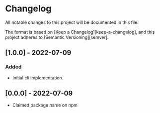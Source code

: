 # Changelog

All notable changes to this project will be documented in this file.

The format is based on [Keep a Changelog][keep-a-changelog], and this project adheres to [Semantic Versioning][semver].


<!-- ## [Unreleased] -->


## [1.0.0] - 2022-07-09
### Added
- Initial cli implementation.


## [0.0.0] - 2022-07-09
- Claimed package name on npm
